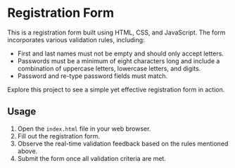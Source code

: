 # Registration Form

This is a registration form built using HTML, CSS, and JavaScript. The form incorporates various validation rules, including:

- First and last names must not be empty and should only accept letters.
- Passwords must be a minimum of eight characters long and include a combination of uppercase letters, lowercase letters, and digits.
- Password and re-type password fields must match.

Explore this project to see a simple yet effective registration form in action.

## Usage

1. Open the `index.html` file in your web browser.
2. Fill out the registration form.
3. Observe the real-time validation feedback based on the rules mentioned above.
4. Submit the form once all validation criteria are met.

